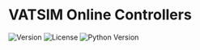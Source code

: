 # VATSIM Online Controllers

![Version](https://img.shields.io/github/manifest-json/v/stevepiratex/vatsim-online-controllers)
![License](https://img.shields.io/github/license/stevepiratex/vatsim-online-controllers)
![Python Version](https://img.shields.io/github/pipenv/locked/python-version/stevepiratex/vatsim-online-controllers)

